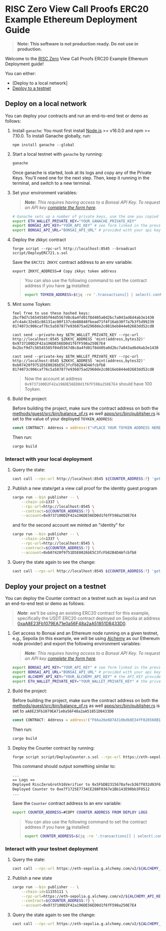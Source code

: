 # RISC Zero View Call Proofs ERC20 Example Ethereum Deployment Guide

> **Note: This software is not production ready. Do not use in production.**

Welcome to the [RISC Zero] View Call Proofs ERC20 Example Ethereum Deployment guide!

You can either:

- [Deploy to a local network]
- [Deploy to a testnet]

## Deploy on a local network

You can deploy your contracts and run an end-to-end test or demo as follows:

1. Install `ganache`: 
    You must first install [Node.js] >= v16.0.0 and npm >= 7.10.0.
    To install Ganache globally, run:
    ```
    npm install ganache --global
    ```

2. Start a local testnet with `ganache` by running:

    ```bash
    ganache
    ```

    Once ganache is started, look at its logs and copy any of the Private Keys. You'll need one for the next step.
    Then, keep it running in the terminal, and switch to a new terminal.

2. Set your environment variables:
    > ***Note:*** *This requires having access to a Bonsai API Key. To request an API key [complete the form here](https://bonsai.xyz/apply).*

    ```bash
    # Ganache sets up a number of private keys, use the one you copied during the previous step.
    export ETH_WALLET_PRIVATE_KEY="YOUR_GANACHE_PRIVATE_KEY"
    export BONSAI_API_KEY="YOUR_API_KEY" # see form linked in the previous section
    export BONSAI_API_URL="BONSAI_API_URL" # provided with your api key
    ```

4. Deploy the zkkyc contract
    ```
    forge script --rpc-url http://localhost:8545 --broadcast script/DeployERC721.s.sol
    ```
    Save the `ERC721 ZKKYC` contract address to an env variable:
    ```
    export ZKKYC_ADDRESS=# Copy zkkyc token address
    ```

    > You can also use the following command to set the contract address if you have [`jq`][jq] installed:
    >
    > ```bash
    > export TOYKEN_ADDRESS=$(jq -re '.transactions[] | select(.contractName == "ERC20") | .contractAddress' ./broadcast/DeployERC20.s.sol/1337/run-latest.json)
    > ```

5. Mint some Toyken:
    ```
    feel free to use these hashed keys:
    2bcf9d7c56545585f04d5567d8c8a4fd01f8d405a0d2bc7a043ad6d4ab3e1430
    afc4a4c32e81c86131ac00f137cde88848fbead71f4f16ab30f7a7b3f5d99239
    0174073c906caf76c5a587877e936875ad2960de2c0816eb844e02683dd52cd8

    cast send --private-key $ETH_WALLET_PRIVATE_KEY --rpc-url http://localhost:8545 $ZKKYC_ADDRESS 'mint(address,bytes32)' 0x9737100D2F42a196DE56ED0d1f6fF598a250E7E4 0x2bcf9d7c56545585f04d5567d8c8a4fd01f8d405a0d2bc7a043ad6d4ab3e1430

    cast send --private-key $ETH_WALLET_PRIVATE_KEY --rpc-url http://localhost:8545 $ZKKYC_ADDRESS 'mint(address,bytes32)' 0xb07420f9751D5E0026bE5C3fcFb82B4D4Afcbfb8 0174073c906caf76c5a587877e936875ad2960de2c0816eb844e02683dd52cd8

    ```
    > Now the account at address `0x9737100D2F42a196DE56ED0d1f6fF598a250E7E4` should have 100 Toyken.

3. Build the project:
    
    Before building the project, make sure the contract address on both the [methods/guest/src/bin/balance_of.rs] as well [apps/src/bin/publisher.rs] is set to the value of your deployed `TOYKEN_ADDRESS`:

    ```rust
    const CONTRACT: Address = address!("<PLACE YOUR TOYKEN ADDRESS HERE>");
    ```
    
    Then run:

    ```bash
    cargo build
    ```

### Interact with your local deployment

1. Query the state:

    ```bash
    cast call --rpc-url http://localhost:8545 ${COUNTER_ADDRESS:?} 'get()(uint256)'
    ```

2. Publish a new state/get a view call proof for the identity guest program

    ```bash
    cargo run --bin publisher -- \
        --chain-id=1337 \
        --rpc-url=http://localhost:8545 \
        --contract=${COUNTER_ADDRESS:?} \
        --account=0x9737100D2F42a196DE56ED0d1f6fF598a250E7E4
    ```

    and for the second account we minted an "identity" for
    ```bash
    cargo run --bin publisher -- \
        --chain-id=1337 \
        --rpc-url=http://localhost:8545 \
        --contract=${COUNTER_ADDRESS:?} \
        --account=0xb07420f9751D5E0026bE5C3fcFb82B4D4Afcbfb8
    ```

3. Query the state again to see the change:

    ```bash
    cast call --rpc-url http://localhost:8545 ${COUNTER_ADDRESS:?} 'get()(uint256)'
    ```

## Deploy your project on a testnet

You can deploy the Counter contract on a testnet such as `Sepolia` and run an end-to-end test or demo as follows:
> ***Note***: we'll be using an existing ERC20 contract for this example, specifically the USDT ERC20 contract deployed on Sepolia at address [0xaA8E23Fb1079EA71e0a56F48a2aA51851D8433D0].

1. Get access to Bonsai and an Ethereum node running on a given testnet, e.g., Sepolia (in this example, we will be using [Alchemy](https://www.alchemy.com/) as our Ethereum node provider) and export the following environment variables:
    > ***Note:*** *This requires having access to a Bonsai API Key. To request an API key [complete the form here](https://bonsai.xyz/apply).*

    ```bash
    export BONSAI_API_KEY="YOUR_API_KEY" # see form linked in the previous section
    export BONSAI_API_URL="BONSAI_API_URL" # provided with your api key
    export ALCHEMY_API_KEY="YOUR_ALCHEMY_API_KEY" # the API_KEY provided with an alchemy account
    export ETH_WALLET_PRIVATE_KEY="YOUR_WALLET_PRIVATE_KEY" # the private hex-encoded key of your Sepolia testnet wallet
    ```

2. Build the project:
    
    Before building the project, make sure the contract address on both the [methods/guest/src/bin/balance_of.rs] as well [apps/src/bin/publisher.rs] is set to `aA8E23Fb1079EA71e0a56F48a2aA51851D8433D0`
    
    ```rust
    const CONTRACT: Address = address!("F66a26e6D7A310bdb8E34fF028568B1D5e59cA43");
    ```
    
    Then run:

    ```bash
    cargo build
    ```

3. Deploy the Counter contract by running:

    ```bash
    forge script script/DeployCounter.s.sol --rpc-url https://eth-sepolia.g.alchemy.com/v2/${ALCHEMY_API_KEY:?} --broadcast
    ```

     This command should output something similar to:

    ```bash
    ...
    == Logs ==
    Deployed RiscZeroGroth16Verifier to 0x5FbDB2315678afecb367f032d93F642f64180aa3
    Deployed Counter to 0xe7f1725E7734CE288F8367e1Bb143E90bb3F0512
    ...
    ```

    Save the `Counter` contract address to an env variable:

    ```bash
    export COUNTER_ADDRESS=#COPY COUNTER ADDRESS FROM DEPLOY LOGS
    ```

    > You can also use the following command to set the contract address if you have [`jq`][jq] installed:
    >
    > ```bash
    > export COUNTER_ADDRESS=$(jq -re '.transactions[] | select(.contractName == "Counter") | .contractAddress' ./broadcast/DeployCounter.s.sol/11155111/run-latest.json)
    > ```

### Interact with your testnet deployment

1. Query the state:

    ```bash
    cast call --rpc-url https://eth-sepolia.g.alchemy.com/v2/${ALCHEMY_API_KEY:?} ${COUNTER_ADDRESS:?} 'get()(uint256)'
    ```

2. Publish a new state

    ```bash
    cargo run --bin publisher -- \
        --chain-id=11155111 \
        --rpc-url=https://eth-sepolia.g.alchemy.com/v2/${ALCHEMY_API_KEY:?} \
        --contract=${COUNTER_ADDRESS:?} \
        --account=0x9737100D2F42a196DE56ED0d1f6fF598a250E7E4
    ```

3. Query the state again to see the change:

    ```bash
    cast call --rpc-url https://eth-sepolia.g.alchemy.com/v2/${ALCHEMY_API_KEY:?} ${COUNTER_ADDRESS:?} 'get()(uint256)'
    ```

[Deploy to a testnet]: #deploy-your-project-on-a-testnet
[Deploy your project to a local network]: #deploy-your-project-on-a-local-network
[RISC Zero]: https://www.risczero.com/
[Node.js]: https://nodejs.org/
[jq]: https://jqlang.github.io/jq/
[methods]: ./methods/
[tested]: ./README.md#run-the-tests
[0xaA8E23Fb1079EA71e0a56F48a2aA51851D8433D0]: https://sepolia.etherscan.io/address/0xaA8E23Fb1079EA71e0a56F48a2aA51851D8433D0#code
[methods/guest/src/bin/balance_of.rs]: ./methods/guest/src/bin/balance_of.rs
[apps/src/bin/publisher.rs]: ./apps/src/bin/publisher.rs